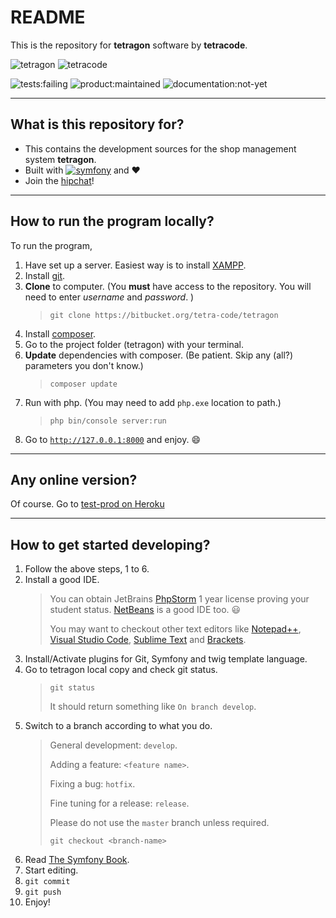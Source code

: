 # README #
This is the repository for **tetragon** software by **tetracode**.

![tetragon](https://bitbucket.org/account/user/tetra-code/projects/TET/avatar/256)
![tetracode](https://bitbucket.org/account/tetra-code/avatar/)

![tests:failing](https://img.shields.io/badge/tests-passing-red.svg)
![product:maintained](https://img.shields.io/badge/project-on--going-blue.svg)
![documentation:not-yet](https://img.shields.io/badge/documentation-not--yet-red.svg)
___

## What is this repository for? ##

* This contains the development sources for the shop management system **tetragon**.
* Built with [![symfony](http://symfony.com/logos/symfony_black_02.svg?v=4)](http://symfony.com/) and :heart:
* Join the [hipchat](https://tetracode.hipchat.com/home)!
___

## How to run the program locally? ##

To run the program,

1. Have set up a server. Easiest way is to install [XAMPP](https://www.apachefriends.org/).
2. Install [git](https://git-scm.com/). 
3. **Clone** to computer. (You **must** have access to the repository. You will need to enter *username* and *password*. )
   >     git clone https://bitbucket.org/tetra-code/tetragon 
4. Install [composer](https://getcomposer.org/).
5. Go to the project folder (tetragon) with your terminal. 
6. **Update** dependencies with composer. (Be patient. Skip any (all?) parameters you don't know.)
   >     composer update
7. Run with php. (You may need to add `php.exe` location to path.)
   >     php bin/console server:run
8. Go to [`http://127.0.0.1:8000`](http://127.0.0.1:8000) and enjoy. :smile:
___

## Any online version? ##

Of course. Go to [test-prod on Heroku](http://tetragon.heroku.com/)

---

## How to get started developing? ##

1. Follow the above steps, 1 to 6.
2. Install a good IDE. 
   > You can obtain JetBrains [PhpStorm](https://www.jetbrains.com/phpstorm/) 1 year license proving your student status. 
   > [NetBeans](https://netbeans.org/) is a good IDE too. :smiley:
   >
   > You may want to checkout other text editors like [Notepad++](https://notepad-plus-plus.org/), [Visual Studio Code](https://code.visualstudio.com/), [Sublime Text](http://www.sublimetext.com/3) and [Brackets](http://brackets.io/). 
3. Install/Activate plugins for Git, Symfony and twig template language. 
4. Go to tetragon local copy and check git status. 
   >     git status
   > It should return something like `On branch develop`.
5. Switch to a branch according to what you do.
   > General development: `develop`. 
   >
   > Adding a feature: `<feature name>`.
   >
   > Fixing a bug: `hotfix`.
   > 
   > Fine tuning for a release: `release`.
   >
   > Please do not use the `master` branch unless required.
   >
   >     git checkout <branch-name>
6. Read [The Symfony Book](http://symfony.com/doc/current/book/index.html).
7. Start editing.
8. ``` git commit ```
9. ``` git push ```
10. Enjoy!